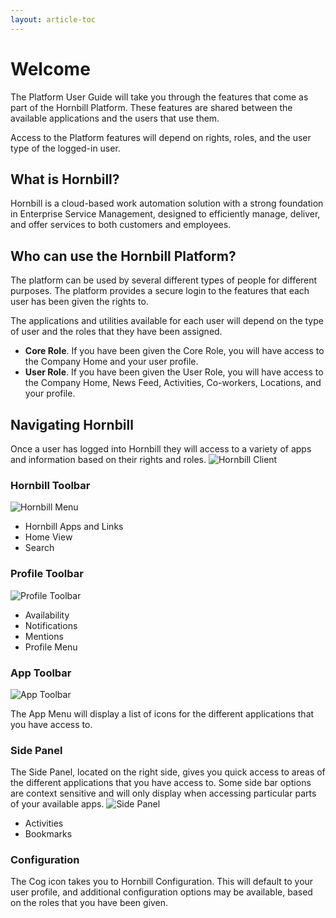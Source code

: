 ```yaml
---
layout: article-toc
---
```

# Welcome 
The Platform User Guide will take you through the features that come as part of the Hornbill Platform.  These features are shared between the available applications and the users that use them.

Access to the Platform features will depend on rights, roles, and the user type of the logged-in user.

## What is Hornbill?
Hornbill is a cloud-based work automation solution with a strong foundation in Enterprise Service Management, designed to efficiently manage, deliver, and offer services to both customers and employees.

## Who can use the Hornbill Platform?
The platform can be used by several different types of people for different purposes.  The platform provides a secure login to the features that each user has been given the rights to. 

The applications and utilities available for each user will depend on the type of user and the roles that they have been assigned.

* **Core Role**.  If you have been given the Core Role, you will have access to the Company Home and your user profile.
* **User Role**.  If you have been given the User Role, you will have access to the Company Home, News Feed, Activities, Co-workers, Locations, and your profile.

## Navigating Hornbill
Once a user has logged into Hornbill they will access to a variety of apps and information based on their rights and roles.
![Hornbill Client](/_books/esp-user-guide/images/main-screen.png)

### Hornbill Toolbar
![Hornbill Menu](/_books/esp-user-guide/images/hornbill-toolbar.png)
* Hornbill Apps and Links
* Home View
* Search
### Profile Toolbar
![Profile Toolbar](/_books/esp-user-guide/images/profile-toolbar.png)
* Availability
* Notifications
* Mentions
* Profile Menu
### App Toolbar
![App Toolbar](/_books/esp-user-guide/images/app-toolbar.png)

The App Menu will display a list of icons for the different applications that you have access to.
### Side Panel
The Side Panel, located on the right side, gives you quick access to areas of the different applications that you have access to. Some side bar options are context sensitive and will only display when accessing particular parts of your available apps.
![Side Panel](/_books/esp-user-guide/images/side-panel.png)
* Activities
* Bookmarks

### Configuration
The Cog icon takes you to Hornbill Configuration.  This will default to your user profile, and additional configuration options may be available, based on the roles that you have been given.